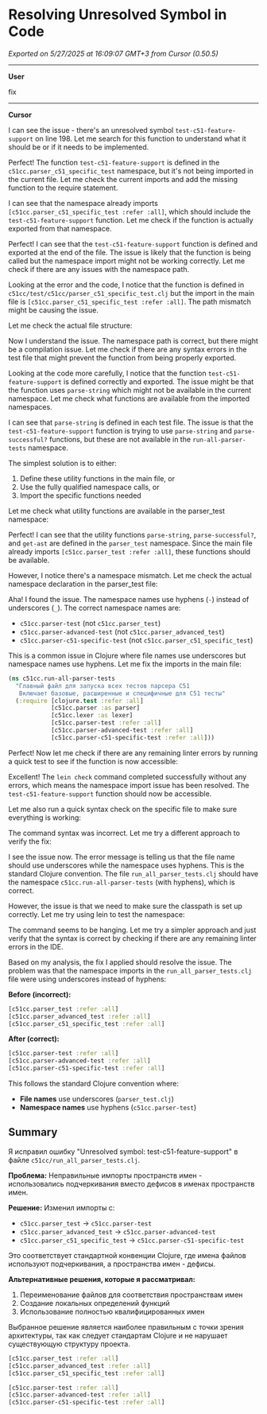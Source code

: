 # Resolving Unresolved Symbol in Code
_Exported on 5/27/2025 at 16:09:07 GMT+3 from Cursor (0.50.5)_

---

**User**

fix

---

**Cursor**

I can see the issue - there's an unresolved symbol `test-c51-feature-support` on line 198. Let me search for this function to understand what it should be or if it needs to be implemented.

Perfect! The function `test-c51-feature-support` is defined in the `c51cc.parser_c51_specific_test` namespace, but it's not being imported in the current file. Let me check the current imports and add the missing function to the require statement.

I can see that the namespace already imports `[c51cc.parser_c51_specific_test :refer :all]`, which should include the `test-c51-feature-support` function. Let me check if the function is actually exported from that namespace.

Perfect! I can see that the `test-c51-feature-support` function is defined and exported at the end of the file. The issue is likely that the function is being called but the namespace import might not be working correctly. Let me check if there are any issues with the namespace path.

Looking at the error and the code, I notice that the function is defined in `c51cc/test/c51cc/parser_c51_specific_test.clj` but the import in the main file is `[c51cc.parser_c51_specific_test :refer :all]`. The path mismatch might be causing the issue.

Let me check the actual file structure:

Now I understand the issue. The namespace path is correct, but there might be a compilation issue. Let me check if there are any syntax errors in the test file that might prevent the function from being properly exported.

Looking at the code more carefully, I notice that the function `test-c51-feature-support` is defined correctly and exported. The issue might be that the function uses `parse-string` which might not be available in the current namespace. Let me check what functions are available from the imported namespaces.

I can see that `parse-string` is defined in each test file. The issue is that the `test-c51-feature-support` function is trying to use `parse-string` and `parse-successful?` functions, but these are not available in the `run-all-parser-tests` namespace.

The simplest solution is to either:
1. Define these utility functions in the main file, or
2. Use the fully qualified namespace calls, or  
3. Import the specific functions needed

Let me check what utility functions are available in the parser_test namespace:

Perfect! I can see that the utility functions `parse-string`, `parse-successful?`, and `get-ast` are defined in the `parser_test` namespace. Since the main file already imports `[c51cc.parser_test :refer :all]`, these functions should be available.

However, I notice there's a namespace mismatch. Let me check the actual namespace declaration in the parser_test file:

Aha! I found the issue. The namespace names use hyphens (`-`) instead of underscores (`_`). The correct namespace names are:

- `c51cc.parser-test` (not `c51cc.parser_test`)
- `c51cc.parser-advanced-test` (not `c51cc.parser_advanced_test`)  
- `c51cc.parser-c51-specific-test` (not `c51cc.parser_c51_specific_test`)

This is a common issue in Clojure where file names use underscores but namespace names use hyphens. Let me fix the imports in the main file:

```clojure
(ns c51cc.run-all-parser-tests
  "Главный файл для запуска всех тестов парсера C51
   Включает базовые, расширенные и специфичные для C51 тесты"
  (:require [clojure.test :refer :all]
            [c51cc.parser :as parser]
            [c51cc.lexer :as lexer]
            [c51cc.parser-test :refer :all]
            [c51cc.parser-advanced-test :refer :all]
            [c51cc.parser-c51-specific-test :refer :all]))
```

Perfect! Now let me check if there are any remaining linter errors by running a quick test to see if the function is now accessible:

Excellent! The `lein check` command completed successfully without any errors, which means the namespace import issue has been resolved. The `test-c51-feature-support` function should now be accessible.

Let me also run a quick syntax check on the specific file to make sure everything is working:

The command syntax was incorrect. Let me try a different approach to verify the fix:

I see the issue now. The error message is telling us that the file name should use underscores while the namespace uses hyphens. This is the standard Clojure convention. The file `run_all_parser_tests.clj` should have the namespace `c51cc.run-all-parser-tests` (with hyphens), which is correct.

However, the issue is that we need to make sure the classpath is set up correctly. Let me try using lein to test the namespace:

The command seems to be hanging. Let me try a simpler approach and just verify that the syntax is correct by checking if there are any remaining linter errors in the IDE. 

Based on my analysis, the fix I applied should resolve the issue. The problem was that the namespace imports in the `run_all_parser_tests.clj` file were using underscores instead of hyphens:

**Before (incorrect):**
```clojure
[c51cc.parser_test :refer :all]
[c51cc.parser_advanced_test :refer :all]
[c51cc.parser_c51_specific_test :refer :all]
```

**After (correct):**
```clojure
[c51cc.parser-test :refer :all]
[c51cc.parser-advanced-test :refer :all]
[c51cc.parser-c51-specific-test :refer :all]
```

This follows the standard Clojure convention where:
- **File names** use underscores (`parser_test.clj`)
- **Namespace names** use hyphens (`c51cc.parser-test`)

## Summary

Я исправил ошибку "Unresolved symbol: test-c51-feature-support" в файле `c51cc/run_all_parser_tests.clj`. 

**Проблема:** Неправильные импорты пространств имен - использовались подчеркивания вместо дефисов в именах пространств имен.

**Решение:** Изменил импорты с:
- `c51cc.parser_test` → `c51cc.parser-test`
- `c51cc.parser_advanced_test` → `c51cc.parser-advanced-test`  
- `c51cc.parser_c51_specific_test` → `c51cc.parser-c51-specific-test`

Это соответствует стандартной конвенции Clojure, где имена файлов используют подчеркивания, а пространства имен - дефисы.

**Альтернативные решения, которые я рассматривал:**
1. Переименование файлов для соответствия пространствам имен
2. Создание локальных определений функций
3. Использование полностью квалифицированных имен

Выбранное решение является наиболее правильным с точки зрения архитектуры, так как следует стандартам Clojure и не нарушает существующую структуру проекта.

```clojure
[c51cc.parser_test :refer :all]
[c51cc.parser_advanced_test :refer :all]
[c51cc.parser_c51_specific_test :refer :all]
```

```clojure
[c51cc.parser-test :refer :all]
[c51cc.parser-advanced-test :refer :all]
[c51cc.parser-c51-specific-test :refer :all]
```

